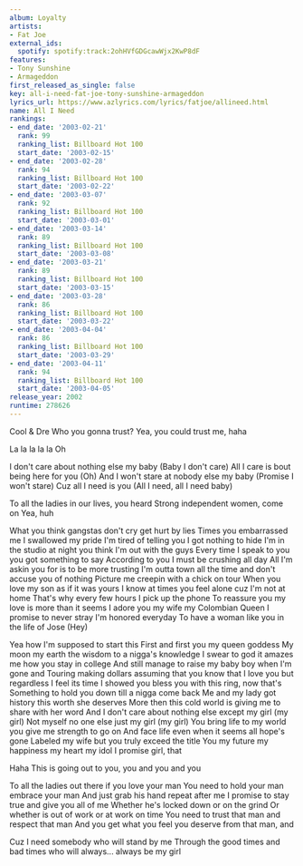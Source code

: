 ```yaml
---
album: Loyalty
artists:
- Fat Joe
external_ids:
  spotify: spotify:track:2ohHVfGDGcawWjx2KwP8dF
features:
- Tony Sunshine
- Armageddon
first_released_as_single: false
key: all-i-need-fat-joe-tony-sunshine-armageddon
lyrics_url: https://www.azlyrics.com/lyrics/fatjoe/allineed.html
name: All I Need
rankings:
- end_date: '2003-02-21'
  rank: 99
  ranking_list: Billboard Hot 100
  start_date: '2003-02-15'
- end_date: '2003-02-28'
  rank: 94
  ranking_list: Billboard Hot 100
  start_date: '2003-02-22'
- end_date: '2003-03-07'
  rank: 92
  ranking_list: Billboard Hot 100
  start_date: '2003-03-01'
- end_date: '2003-03-14'
  rank: 89
  ranking_list: Billboard Hot 100
  start_date: '2003-03-08'
- end_date: '2003-03-21'
  rank: 89
  ranking_list: Billboard Hot 100
  start_date: '2003-03-15'
- end_date: '2003-03-28'
  rank: 86
  ranking_list: Billboard Hot 100
  start_date: '2003-03-22'
- end_date: '2003-04-04'
  rank: 86
  ranking_list: Billboard Hot 100
  start_date: '2003-03-29'
- end_date: '2003-04-11'
  rank: 94
  ranking_list: Billboard Hot 100
  start_date: '2003-04-05'
release_year: 2002
runtime: 278626
---
```

Cool & Dre
Who you gonna trust?
Yea, you could trust me, haha


La la la la la
Oh


I don't care about nothing else my baby (Baby I don't care)
All I care is bout being here for you (Oh)
And I won't stare at nobody else my baby (Promise I won't stare)
Cuz all I need is you (All I need, all I need baby)


To all the ladies in our lives, you heard
Strong independent women, come on
Yea, huh


What you think gangstas don't cry get hurt by lies
Times you embarrassed me I swallowed my pride
I'm tired of telling you I got nothing to hide
I'm in the studio at night you think I'm out with the guys
Every time I speak to you you got something to say
According to you I must be crushing all day
All I'm askin you for is to be more trusting
I'm outta town all the time and don't accuse you of nothing
Picture me creepin with a chick on tour
When you love my son as if it was yours
I know at times you feel alone cuz I'm not at home
That's why every few hours I pick up the phone
To reassure you my love is more than it seems
I adore you my wife my Colombian Queen
I promise to never stray I'm honored everyday
To have a woman like you in the life of Jose (Hey)




Yea how I'm supposed to start this
First and first you my queen goddess
My moon my earth the wisdom to a nigga's knowledge
I swear to god it amazes me how you stay in college
And still manage to raise my baby boy when I'm gone and
Touring making dollars assuming that you know that I love you but regardless
I feel its time I showed you bless you with this ring, now that's
Something to hold you down till a nigga come back
Me and my lady got history this worth she deserves
More then this cold world is giving me to share with her word
And I don't care about nothing else except my girl (my girl)
Not myself no one else just my girl (my girl)
You bring life to my world you give me strength to go on
And face life even when it seems all hope's gone
Labeled my wife but you truly exceed the title
You my future my happiness my heart my idol
I promise girl, that

Haha
This is going out to you, you and you and you


To all the ladies out there if you love your man
You need to hold your man embrace your man
And just grab his hand repeat after me
I promise to stay true and give you all of me
Whether he's locked down or on the grind
Or whether is out of work or at work on time
You need to trust that man and respect that man
And you get what you feel you deserve from that man, and


Cuz I need somebody who will stand by me
Through the good times and bad times who will always...
always be my girl
